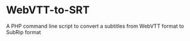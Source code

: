 # WebVTT-to-SRT
A PHP command line script to convert a subtitles from WebVTT format to SubRip format
